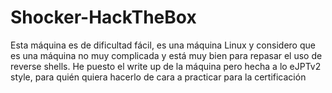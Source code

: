 # Shocker-HackTheBox
Esta máquina es de dificultad fácil, es una máquina Linux y considero que es una máquina no muy complicada y está muy bien para repasar el uso de reverse shells. He puesto el write up de la máquina pero hecha a lo eJPTv2 style, para quién quiera hacerlo de cara a practicar para la certificación
